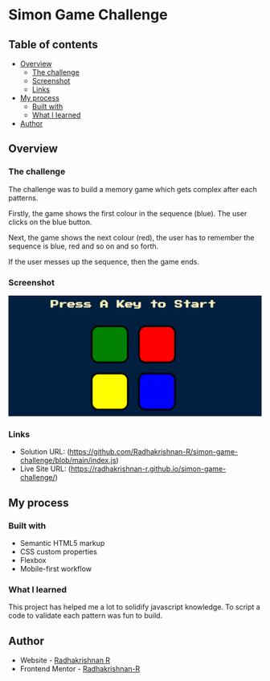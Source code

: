 # Simon Game Challenge

## Table of contents

- [Overview](#overview)
  - [The challenge](#the-challenge)
  - [Screenshot](#screenshot)
  - [Links](#links)
- [My process](#my-process)
  - [Built with](#built-with)
  - [What I learned](#what-i-learned)
- [Author](#author)


## Overview

### The challenge

The challenge was to build a memory game which gets complex after each patterns.

Firstly, the game shows the first colour in the sequence (blue). The user clicks on the blue button.

Next, the game shows the next colour (red), the user has to remember the sequence is blue, red and so on and so forth.

If the user messes up the sequence, then the game ends.

### Screenshot

![Simon Game Challenge](./ScreenShot.png)


### Links

- Solution URL: (https://github.com/Radhakrishnan-R/simon-game-challenge/blob/main/index.js)
- Live Site URL: (https://radhakrishnan-r.github.io/simon-game-challenge/)

## My process

### Built with

- Semantic HTML5 markup
- CSS custom properties
- Flexbox
- Mobile-first workflow


### What I learned

This project has helped me a lot to solidify javascript knowledge.
To script a code to validate each pattern was fun to build.



## Author

- Website - [Radhakrishnan R](https://radhakrishnans-portfolio.webflow.io/)
- Frontend Mentor - [Radhakrishnan-R](https://www.frontendmentor.io/profile/Radhakrishnan-R)

